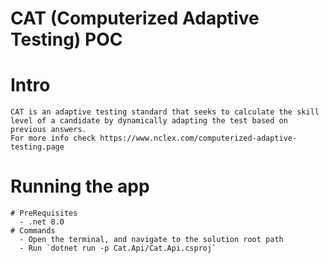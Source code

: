 # CAT (Computerized Adaptive Testing) POC
  # Intro
    CAT is an adaptive testing standard that seeks to calculate the skill level of a candidate by dynamically adapting the test based on previous answers.
    For more info check https://www.nclex.com/computerized-adaptive-testing.page
  # Running the app
    # PreRequisites
      - .net 8.0
    # Commands
      - Open the terminal, and navigate to the solution root path
      - Run `dotnet run -p Cat.Api/Cat.Api.csproj`
